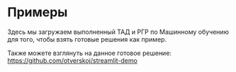 # Примеры
Здесь мы загружаем выполненный ТАД и РГР по Машинному обучению для того, чтобы взять готовые решения как пример.

Также можете взглянуть на данное готовое решение:
https://github.com/otverskoj/streamlit-demo
